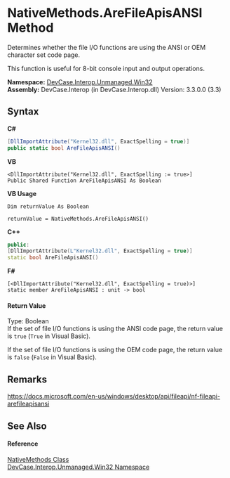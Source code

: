 # NativeMethods.AreFileApisANSI Method 
 

Determines whether the file I/O functions are using the ANSI or OEM character set code page. 

 This function is useful for 8-bit console input and output operations.

**Namespace:**&nbsp;<a href="N_DevCase_Interop_Unmanaged_Win32">DevCase.Interop.Unmanaged.Win32</a><br />**Assembly:**&nbsp;DevCase.Interop (in DevCase.Interop.dll) Version: 3.3.0.0 (3.3)

## Syntax

**C#**<br />
``` C#
[DllImportAttribute("Kernel32.dll", ExactSpelling = true)]
public static bool AreFileApisANSI()
```

**VB**<br />
``` VB
<DllImportAttribute("Kernel32.dll", ExactSpelling := true>]
Public Shared Function AreFileApisANSI As Boolean
```

**VB Usage**<br />
``` VB Usage
Dim returnValue As Boolean

returnValue = NativeMethods.AreFileApisANSI()
```

**C++**<br />
``` C++
public:
[DllImportAttribute(L"Kernel32.dll", ExactSpelling = true)]
static bool AreFileApisANSI()
```

**F#**<br />
``` F#
[<DllImportAttribute("Kernel32.dll", ExactSpelling = true)>]
static member AreFileApisANSI : unit -> bool 

```


#### Return Value
Type: Boolean<br />If the set of file I/O functions is using the ANSI code page, the return value is `true` (`True` in Visual Basic). 

 If the set of file I/O functions is using the OEM code page, the return value is `false` (`False` in Visual Basic).

## Remarks
<a href="https://docs.microsoft.com/en-us/windows/desktop/api/fileapi/nf-fileapi-arefileapisansi" target="_blank">https://docs.microsoft.com/en-us/windows/desktop/api/fileapi/nf-fileapi-arefileapisansi</a>

## See Also


#### Reference
<a href="T_DevCase_Interop_Unmanaged_Win32_NativeMethods">NativeMethods Class</a><br /><a href="N_DevCase_Interop_Unmanaged_Win32">DevCase.Interop.Unmanaged.Win32 Namespace</a><br />